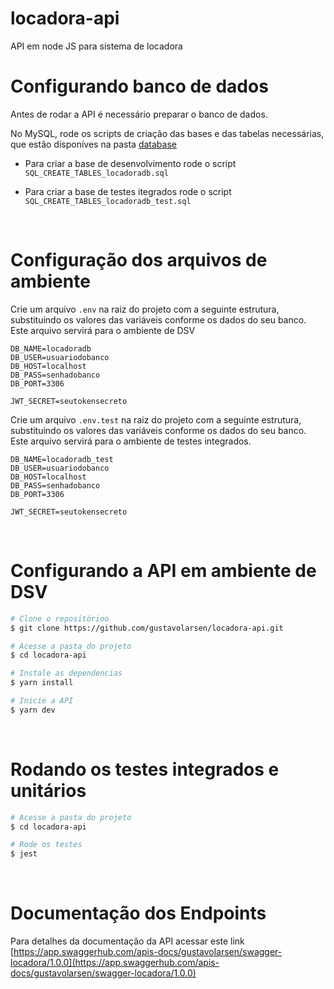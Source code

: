 # locadora-api

API em node JS para sistema de locadora

# Configurando banco de dados

Antes de rodar a API é necessário preparar o banco de dados.

No MySQL, rode os scripts de criação das bases e das tabelas necessárias, que estão disponíves na pasta [database](./databse)

- Para criar a base de desenvolvimento rode o script `SQL_CREATE_TABLES_locadoradb.sql`

- Para criar a base de testes itegrados rode o script `SQL_CREATE_TABLES_locadoradb_test.sql`

<br />

# Configuração dos arquivos de ambiente

Crie um arquivo `.env` na raiz do projeto com a seguinte estrutura,
substituindo os valores das variáveis conforme os dados do seu banco. Este arquivo servirá para o ambiente de DSV

```
DB_NAME=locadoradb
DB_USER=usuariodobanco
DB_HOST=localhost
DB_PASS=senhadobanco
DB_PORT=3306

JWT_SECRET=seutokensecreto
```

Crie um arquivo `.env.test` na raiz do projeto com a seguinte estrutura,
substituindo os valores das variáveis conforme os dados do seu banco. Este arquivo servirá para o ambiente de testes integrados.

```
DB_NAME=locadoradb_test
DB_USER=usuariodobanco
DB_HOST=localhost
DB_PASS=senhadobanco
DB_PORT=3306

JWT_SECRET=seutokensecreto
```

<br/>

# Configurando a API em ambiente de DSV

```bash
# Clone o repositórioo
$ git clone https://github.com/gustavolarsen/locadora-api.git

# Acesse a pasta do projeto
$ cd locadora-api

# Instale as dependencias
$ yarn install

# Inicie a API
$ yarn dev

```

<br/>

# Rodando os testes integrados e unitários

```bash
# Acesse a pasta do projeto
$ cd locadora-api

# Rode os testes
$ jest
```

<br/>

# Documentação dos Endpoints

Para detalhes da documentação da API acessar este link [https://app.swaggerhub.com/apis-docs/gustavolarsen/swagger-locadora/1.0.0](https://app.swaggerhub.com/apis-docs/gustavolarsen/swagger-locadora/1.0.0)
